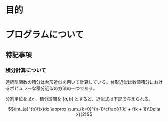 # 目的

# プログラムについて
## 特記事項
### 積分計算について
連続型関数の積分は台形近似を用いて計算している。台形近似は数値積分におけるポピュラーな積分近似の方法の一つである。

分割単位を $\Delta x$ 、積分区間を $[a, b]$ とすると、近似式は下記で与えられる。

$$\int_{a}^{b}f(x)dx \approx \sum_{k=0}^{n-1}\cfrac{(f(k) + f(k + 1))\Delta x}{2}$$




